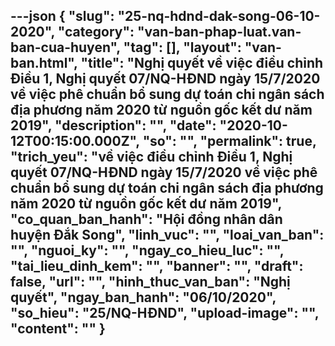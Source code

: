 ---json
{
    "slug": "25-nq-hdnd-dak-song-06-10-2020",
    "category": "van-ban-phap-luat.van-ban-cua-huyen",
    "tag": [],
    "layout": "van-ban.html",
    "title": "Nghị quyết về việc điều chỉnh Điều 1, Nghị quyết 07/NQ-HĐND ngày 15/7/2020 về việc phê chuẩn bổ sung dự toán chi ngân sách địa phương năm 2020 từ nguồn gốc kết dư năm 2019",
    "description": "",
    "date": "2020-10-12T00:15:00.000Z",
    "so": "",
    "permalink": true,
    "trich_yeu": "về việc điều chỉnh Điều 1, Nghị quyết 07/NQ-HĐND ngày 15/7/2020 về việc phê chuẩn bổ sung dự toán chi ngân sách địa phương năm 2020 từ nguồn gốc kết dư năm 2019",
    "co_quan_ban_hanh": "Hội đồng nhân dân huyện Đắk Song",
    "linh_vuc": "",
    "loai_van_ban": "",
    "nguoi_ky": "",
    "ngay_co_hieu_luc": "",
    "tai_lieu_dinh_kem": "",
    "banner": "",
    "draft": false,
    "url": "",
    "hinh_thuc_van_ban": "Nghị quyết",
    "ngay_ban_hanh": "06/10/2020",
    "so_hieu": "25/NQ-HĐND",
    "upload-image": "",
    "__content__": ""
}
---
